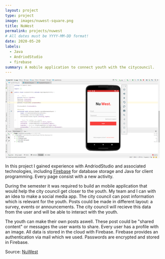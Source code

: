 ```yaml
---
layout: project
type: project
image: images/nuwest-square.png
title: NuWest
permalink: projects/nuwest
# All dates must be YYYY-MM-DD format!
date: 2020-05-20
labels:
  - Java
  - AndriodStudio
  - firebase
summary: A mobile application to connect youth with the citycouncil.
---
```


<img class="ui medium right floated rounded image" src="../images/nuwest.png">

In this project I gained experience with AndriodStudio and associated technologies, including [Firebase](https://firebase.google.com) for database storage and Java for client programming. Every page consist with a new activity.

During the semester it was required to build an mobile application that would help the city council get closer to the youth.
My team and I can with an idea to make a social media app. The city council can post information which is relevant for the youth. Posts could be made in different layout: a survey, events or announcements. 
The city council will recieve this data from the user and will be able to interact with the youth.

The youth can make their own posts aswell. These post could be "shared content" or messages the user wants to share. 
Every user has a profile with an image. All data is stored in the cloud with Firebase. Firebase provides an authentication via mail which we used.
Passwords are encrypted and stored in Firebase.


 
Source: <a href="https://github.com/dkumankumah/nuwest"><i class="large github icon"></i>NuWest</a>
